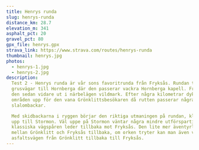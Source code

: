 ```yaml
---
title: Henrys runda
slug: henrys-runda
distance_km: 28.7
elevation_m: 341
asphalt_pct: 20
gravel_pct: 80
gpx_file: henrys.gpx
strava_link: https://www.strava.com/routes/henrys-runda
thumbnail: henrys.jpg
photos:
  - henrys-1.jpg
  - henrys-2.jpg
description:
  Test 2 - Henrys runda är vår sons favoritrunda från Fryksås. Rundan tar dig ned via stora
  grusvägar till Hornberga där den passerar vackra Hornberga kapell. Från Hornberga går
  den sedan vidare ut i närbelägen vildmark. Efter några kilometrar dyker några bekanta
  områden upp för den vana Grönklittsbesökaren då rutten passerar några av områdets
  slalombackar.

  Med skidbackarna i ryggen börjar den riktiga utmaningen på rundan, klättringen tillbaka
  upp till Stormon. Väl uppe på Stormon väntar några mindre utförspartier innan de
  klassiska vägspåren leder tillbaka mot Fryksås. Den lite mer äventyrliga följer skidspåret
  mellan Grönklitt och Fryksås tillbaka, om orken tryter kan man även välja att följa
  asfaltsvägen från Grönklitt tillbaka till Fryksås.
---
```

